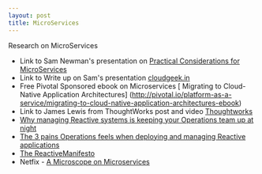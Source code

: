 ```yaml
---
layout: post
title: MicroServices
---
```


Research on MicroServices

- Link to Sam Newman's presentation on [Practical Considerations for MicroServices](https://vimeo.com/105751281)
- Link to Write up on Sam's presentation [cloudgeek.in](http://cloudgeek.in/2015/02/04/what-to-look-out-for-when-building-micro-services)
- Free Pivotal Sponsored ebook on Microservices [  Migrating to Cloud-Native Application Architectures] (http://pivotal.io/platform-as-a-service/migrating-to-cloud-native-application-architectures-ebook)
- Link to James Lewis from ThoughtWorks post and video  [Thoughtworks](http://www.thoughtworks.com/insights/blog/microservices-nutshell)
- [Why managing Reactive systems is keeping your Operations team up at night](https://typesafe.com/blog/why-reactive-system-management-keeping-ops-up-at-night)
- [The 3 pains Operations feels when deploying and managing Reactive applications](https://typesafe.com/blog/the-3-pains-operations-feels-when-deploying-and-managing-reactive-applications)
- [The ReactiveManifesto](http://www.reactivemanifesto.org)
- Netfix - [A Microscope on Microservices](http://techblog.netflix.com/2015/02/a-microscope-on-microservices.html)


 


